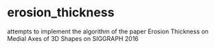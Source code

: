 # erosion_thickness
attempts to implement the algorithm of the paper Erosion Thickness on Medial Axes of 3D Shapes on SIGGRAPH 2016
